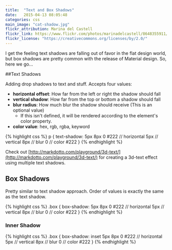 ```yaml
---
title:  "Text and Box Shadows"
date:   2015-04-13 08:05:48
categories: css
main_image: "cat-shadow.jpg"
flickr_attribution: Marina del Castell
flickr_link: https://www.flickr.com/photos/marinadelcastell/8648355911/in/photolist-ebe5UF-oGateB-edi9EK-eohCuy-jLexS7-nLCze8-p9wJjG-HUXXs-iqVPyz-6NSQmF-bVgABu-q9cags-pKBz7S-pmvEB-3FUhu-3Uoeex-9fMkrw-8urrqx-gQRFS-dzsYSS-gQby3x-sxskv-6WUi3U--7Fb2UH-k5Xwuz-iP1vq8-kSoUAQ-dKYL7-mkqoHM-aoR6j2-rdeFWd-iQWMCr-eGnpBb-ozTc9e-rUY8oL-5gWEiu-6J9PCK-mbcr37-9QL3D5-pDdLP9-2nqi5-oSXczX-pFrPpK-8ZHUCG-4zK6TR-7rLBdR-g9hgky-h8xiKJ-h3pN7D
flickr_license: "https://creativecommons.org/licenses/by/2.0/"
---
```


I get the feeling text shadows are falling out of favor in the flat design world, but box shadows are pretty common with the release of Material design. So, here we go...

##Text Shadows

Adding drop shadows to text and stuff. Accepts four values:

* **horizontal offset**: How far from the left or right the shadow should fall
* **vertical shadow**: How far from the top or bottom a shadow should fall
* **blur radius**: How much blur the shadow should receive (This is an optional value)
  * If this isn't defined, it will be rendered according to the element's color property.
* **color value**: hex, rgb, rgba, keyword

{% highlight css %}
p {
  text-shadow: 5px 8px 0 #222
  // horizontal 5px
  // vertical 8px
  // blur 0
  // color #222
}
{% endhighlight %}

Check out [http://markdotto.com/playground/3d-text/](http://markdotto.com/playground/3d-text/) for creating a 3d-text effect using multiple text shadows.

## Box Shadows

Pretty similar to text shadow approach. Order of values is exactly the same as the text shadow.

{% highlight css %}
.box {
  box-shadow: 5px 8px 0  #222
  // horizontal 5px
  // vertical 8px
  // blur 0
  // color #222
}
{% endhighlight %}


### Inner Shadow

{% highlight css %}
.box {
  box-shadow: inset 5px 8px 0 #222
  // horizontal 5px
  // vertical 8px
  // blur 0
  // color #222
}
{% endhighlight %}

